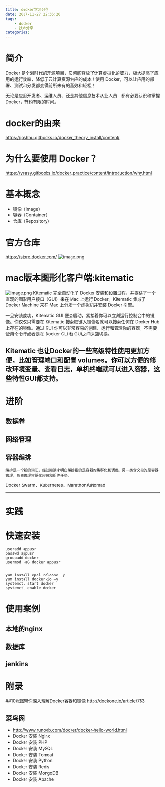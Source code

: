 ```yaml
---
title: docker学习分型
date: 2017-11-27 22:36:20
tags: 
    - docker
    - 技术分享
categories:
---
```

# 简介
Docker 是个划时代的开源项目，它彻底释放了计算虚拟化的威力，极大提高了应用的运行效率，降低了云计算资源供应的成本！使用 Docker，可以让应用的部署、测试和分发都变得前所未有的高效和轻松！

无论是应用开发者、运维人员、还是其他信息技术从业人员，都有必要认识和掌握 Docker，节约有限的时间。


# docker的由来
https://joshhu.gitbooks.io/docker_theory_install/content/

# 为什么要使用 Docker？
https://yeasy.gitbooks.io/docker_practice/content/introduction/why.html

# 基本概念
- 镜像（Image）
- 容器（Container）
- 仓库（Repository）




# 官方仓库
https://store.docker.com/
![ image.png](http://pic.victor123.cn/17-11-27/43305231.jpg)

# mac版本图形化客户端:kitematic
![ image.png](http://pic.victor123.cn/17-11-27/36671816.jpg)
Kitematic 完全自动化了 Docker 安装和设置过程，并提供了一个直观的图形用户接口（GUI）来在 Mac 上运行 Docker。Kitematic 集成了 Docker Machine 来在 Mac 上分发一个虚拟机并安装 Docker 引擎。

一旦安装成功，Kitematic GUI 便会启动，紧接着你可以立刻运行控制台中的镜像。你仅仅只需要在 Kitematic 搜索框键入镜像名就可以搜索任何在 Docker Hub 上存在的镜像。通过 GUI 你可以非常容易的创建、运行和管理你的容器，不需要使用命令行或者是在 Docker CLI 和 GUI之间来回切换。

Kitematic 也让Docker的一些高级特性使用更加方便，比如管理端口和配置 volumes。你可以方便的修改环境变量、查看日志，单机终端就可以进入容器，这些特性GUI都支持。
----


# 进阶
## 数据卷
## 网络管理
## 容器编排
    编排是一个新的词汇，经过阅读才明白编排指的是容器的集群化和调度。另一类含义指的是容器管理，负责管理容器化应用和组件任务。
Docker Swarm、Kubernetes、Marathon和Nomad


----
# 实践

# 快速安装
```
useradd appusr
passwd appusr
groupadd docker
usermod -aG docker appusr


yum install epel-release –y
yum install docker-io –y
systemctl start docker
systemctl enable docker
```


# 使用案例

## 本地的nginx
## 数据库
## jenkins

# 附录

##10张图带你深入理解Docker容器和镜像
http://dockone.io/article/783

## 菜鸟网
- http://www.runoob.com/docker/docker-hello-world.html
- Docker 安装 Nginx
- Docker 安装 PHP
- Docker 安装 MySQL
- Docker 安装 Tomcat
- Docker  安装 Python
- Docker 安装 Redis
- Docker 安装 MongoDB
- Docker 安装 Apache



